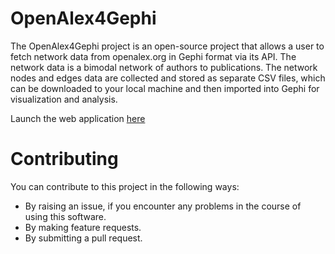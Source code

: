 # **OpenAlex4Gephi**
The OpenAlex4Gephi project is an open-source project that allows a user to fetch network data from openalex.org in Gephi format via its API. The network data is a bimodal network of authors to publications. The network nodes and edges data are collected and stored as separate CSV files, which can be downloaded to your local machine and then imported into Gephi for visualization and analysis.

Launch the web application [here](https://ifeanyi-openalex4gephi.hf.space/)

# **Contributing**
You can contribute to this project in the following ways:
- By raising an issue, if you encounter any problems in the course of using this software.
- By making feature requests.
- By submitting a pull request.
